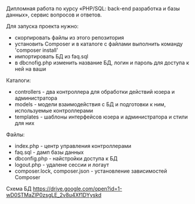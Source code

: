 Дипломная работа по курсу «PHP/SQL: back-end разработка и базы данных», сервис вопросов и ответов.

Для запуска проекта нужно: 
- скорпировать файлы из этого репозитория
- установить Composer и в каталоге с файлами выполнить команду 'composer install' 
- импортировать БД из faq.sql
- в dbcnofig.php изменить название БД, логин и пароль для доступа к ней на ваши

Каталоги:
- controllers - два контроллера для обработки действий юзера и администратора
- models - модели взаимодействия с БД и подготовки к ним, используемые контроллерами
- templates - шаблоны интерфейсов юзера и администратора и стили для них

Файлы:
- index.php - центр управления контроллерами
- faq.sql - дамп базы данных
- dbconfig.php - найстройки доступа к БД
- logout.php - удалене сессии и логаут
- composer.lock, composer.json - установление зависимостей Composer


Схема БД https://drive.google.com/open?id=1-wD0STMaZlP0zsgLE_2v8u4Xf1DYyskd
